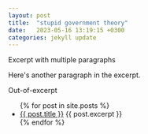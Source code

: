 ```yaml
---
layout: post
title:  "stupid government theory"
date:   2023-05-16 13:19:15 +0300
categories: jekyll update
---
```


<!-- Add your post content here -->
Excerpt with multiple paragraphs

Here's another paragraph in the excerpt.
<!--more-->
Out-of-excerpt

<!-- Add the following code to display a list of posts with excerpts -->
<ul>
  {% for post in site.posts %}
    <li>
      <a href="{{ post.url }}">{{ post.title }}</a>
      {{ post.excerpt }}
    </li>
  {% endfor %}
</ul>






